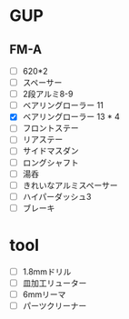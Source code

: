 # GUP
## FM-A
- [ ] 620*2
- [ ] スペーサー
- [ ] 2段アルミ8-9
- [ ] ベアリングローラー  11
- [x] ベアリングローラー  13 * 4
- [ ] フロントステー
- [ ] リアステー
- [ ] サイドマスダン
- [ ] ロングシャフト
- [ ] 湯呑
- [ ] きれいなアルミスペーサー
- [ ] ハイパーダッシュ3
- [ ] ブレーキ
# tool
- [ ] 1.8mmドリル
- [ ] 皿加工リューター
- [ ] 6mmリーマ
- [ ] パーツクリーナー